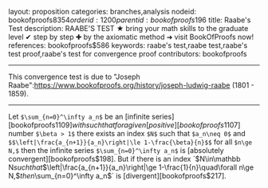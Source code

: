 layout: proposition
categories: branches,analysis
nodeid: bookofproofs$8354
orderid: 1200
parentid: bookofproofs$196
title: Raabe's Test
description: RAABE'S TEST ★ bring your math skills to the graduate level ✔ step by step ✚ by the axiomatic method ➜ visit BookOfProofs now!
references: bookofproofs$586
keywords: raabe's test,raabe test,raabe's test proof,raabe's test for convergence proof
contributors: bookofproofs


---
This convergence test is due to "Joseph Raabe":https://www.bookofproofs.org/history/joseph-ludwig-raabe (1801 - 1859).

---

Let `$\sum_{n=0}^\infty a_n$` be an [infinite series][bookofproofs$1109] with such that for a given [positive][bookofproofs$1107] number `$\beta > 1$` there exists an index `$N$` such that `$a_n\neq 0$` and `$$\left|\frac{a_{n+1}}{a_n}\right|\le 1-\frac{\beta}{n}$$` for all `$n\ge N,$` then the infinite series `$\sum_{n=0}^\infty a_n$` is [absolutely convergent][bookofproofs$198].
But if there is an index `$N\in\mathbb N$` such that `$$\left|\frac{a_{n+1}}{a_n}\right|\ge 1-\frac{1}{n}\quad\forall n\ge N,$$` then `$\sum_{n=0}^\infty a_n$` is [divergent][bookofproofs$217].